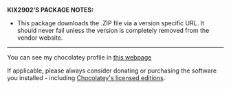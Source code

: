 **KIX2902'S PACKAGE NOTES:**

* This package downloads the .ZIP file via a version specific URL. It should never fail unless the version is completely removed from the vendor website.


***

You can see my chocolatey profile in [this webpage](https://chocolatey.org/profiles/kix2902)

If applicable, please always consider donating or purchasing the software you installed - including [Chocolatey's licensed editions](https://chocolatey.org/pricing).
